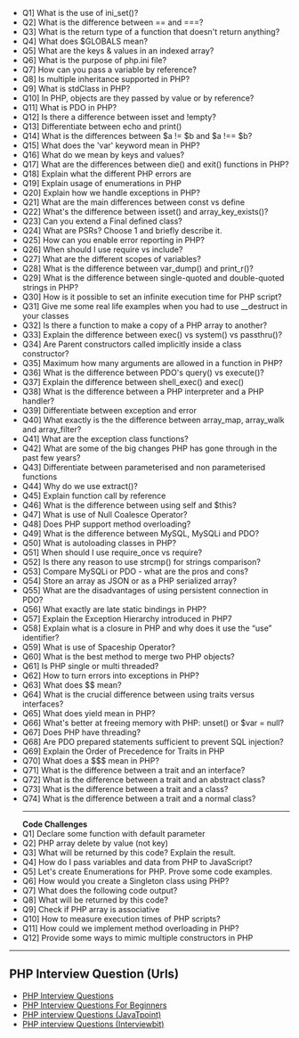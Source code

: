 <ul>
<li>Q1] What is the use of ini_set()?</li>
<li>Q2] What is the difference between == and ===?</li>
<li>Q3] What is the return type of a function that doesn't return anything?</li>
<li>Q4] What does $GLOBALS mean?</li>
<li>Q5] What are the keys & values in an indexed array?</li>
<li>Q6] What is the purpose of php.ini file?</li>
<li>Q7] How can you pass a variable by reference?</li>
<li>Q8] Is multiple inheritance supported in PHP?</li>
<li>Q9] What is stdClass in PHP?</li>
<li>Q10] In PHP, objects are they passed by value or by reference?</li>
<li>Q11] What is PDO in PHP?</li>
<li>Q12] Is there a difference between isset and !empty?</li>
<li>Q13] Differentiate between echo and print()</li>
<li>Q14] What is the differences between $a != $b and $a !== $b?</li>
<li>Q15] What does the 'var' keyword mean in PHP?</li>
<li>Q16] What do we mean by keys and values?</li>
<li>Q17] What are the differences between die() and exit() functions in PHP?</li>
<li>Q18] Explain what the different PHP errors are</li>
<li>Q19] Explain usage of enumerations in PHP</li>
<li>Q20] Explain how we handle exceptions in PHP?</li>
<li>Q21] What are the main differences between const vs define</li>
<li>Q22] What's the difference between isset() and array_key_exists()? </li>
<li>Q23] Can you extend a Final defined class?</li>
<li>Q24] What are PSRs? Choose 1 and briefly describe it.</li>
<li>Q25] How can you enable error reporting in PHP?</li>
<li>Q26] When should I use require vs include?</li>
<li>Q27] What are the different scopes of variables?</li>
<li>Q28] What is the difference between var_dump() and print_r()?</li>
<li>Q29] What is the difference between single-quoted and double-quoted strings in PHP?</li>
<li>Q30] How is it possible to set an infinite execution time for PHP script?</li>
<li>Q31] Give me some real life examples when you had to use __destruct in your classes</li>
<li>Q32] Is there a function to make a copy of a PHP array to another?</li>
<li>Q33] Explain the difference between exec() vs system() vs passthru()?</li>
<li>Q34] Are Parent constructors called implicitly inside a class constructor?</li>
<li>Q35] Maximum how many arguments are allowed in a function in PHP?</li>
<li>Q36] What is the difference between PDO's query() vs execute()?</li>
<li>Q37] Explain the difference between shell_exec() and exec()</li>
<li>Q38] What is the difference between a PHP interpreter and a PHP handler?</li>
<li>Q39] Differentiate between exception and error</li>
<li>Q40] What exactly is the the difference between array_map, array_walk and array_filter?</li>
<li>Q41] What are the exception class functions?</li>
<li>Q42] What are some of the big changes PHP has gone through in the past few years?</li>
<li>Q43] Differentiate between parameterised and non parameterised functions</li>
<li>Q44] Why do we use extract()?</li>
<li>Q45] Explain function call by reference</li>
<li>Q46] What is the difference between using self and $this?</li>
<li>Q47] What is use of Null Coalesce Operator?</li>
<li>Q48] Does PHP support method overloading?</li>
<li>Q49] What is the difference between MySQL, MySQLi and PDO? </li>
<li>Q50] What is autoloading classes in PHP?</li>
<li>Q51] When should I use require_once vs require?</li>
<li>Q52] Is there any reason to use strcmp() for strings comparison?</li>
<li>Q53] Compare MySQLi or PDO - what are the pros and cons?</li>
<li>Q54] Store an array as JSON or as a PHP serialized array?</li>
<li>Q55] What are the disadvantages of using persistent connection in PDO?</li>
<li>Q56] What exactly are late static bindings in PHP?</li>
<li>Q57] Explain the Exception Hierarchy introduced in PHP7</li>
<li>Q58] Explain what is a closure in PHP and why does it use the “use” identifier?</li>
<li>Q59] What is use of Spaceship Operator?</li>
<li>Q60] What is the best method to merge two PHP objects?</li>
<li>Q61] Is PHP single or multi threaded?</li>
<li>Q62] How to turn errors into exceptions in PHP?</li>
<li>Q63] What does $$ mean?</li>
<li>Q64] What is the crucial difference between using traits versus interfaces?</li>
<li>Q65] What does yield mean in PHP?</li>
<li>Q66] What's better at freeing memory with PHP: unset() or $var = null?</li>
<li>Q67] Does PHP have threading?</li>
<li>Q68] Are PDO prepared statements sufficient to prevent SQL injection?</li>
<li>Q69] Explain the Order of Precedence for Traits in PHP</li>
<li>Q70] What does a $$$ mean in PHP?</li>
<li>Q71] What is the difference between a trait and an interface?</li>
<li>Q72] What is the difference between a trait and an abstract class?</li>
<li>Q73] What is the difference between a trait and a class?</li>
<li>Q74] What is the difference between a trait and a normal class?</li>
<hr>
<b>Code Challenges</b>
<li>Q1] Declare some function with default parameter</li>
<li>Q2] PHP array delete by value (not key)</li>
<li>Q3] What will be returned by this code? Explain the result.  </li>
<li>Q4] How do I pass variables and data from PHP to JavaScript?  </li>
<li>Q5] Let's create Enumerations for PHP. Prove some code examples.  </li>
<li>Q6] How would you create a Singleton class using PHP?  </li>
<li>Q7] What does the following code output?  </li>
<li>Q8] What will be returned by this code?  </li>
<li>Q9] Check if PHP array is associative  </li>
<li>Q10] How to measure execution times of PHP scripts?</li>
<li>Q11] How could we implement method overloading in PHP?</li>
<li>Q12] Provide some ways to mimic multiple constructors in PHP  </li>
</ul>

<hr>
<h2> PHP Interview Question (Urls) </h2>
<ul>
  <li><a href="https://larachamp.com/php-interview-questions-for-beginners/">PHP Interview Questions</a></li>
  <li><a href="https://larachamp.com/20-php-interview-questions-2023/">PHP Interview Questions For Beginners</a></li>
  <li><a href="https://www.javatpoint.com/php-interview-questions"> PHP interview Questions (JavaTpoint) </a></li>
  <li><a href="https://www.interviewbit.com/php-interview-questions/"> PHP interview Questions (Interviewbit) </a></li>
</ul>
